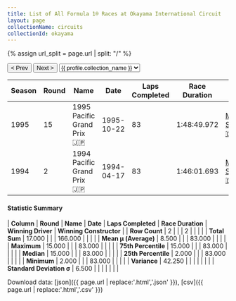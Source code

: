 ```yaml
---
title: List of All Formula 1® Races at Okayama International Circuit
layout: page
collectionName: circuits
collectionId: okayama
---
```


{% assign url_split = page.url | split: "/" %}
<div id="collection-navigation">
<button onclick="selector.options[selector.selectedIndex-1].value && (window.location = selector.options[selector.selectedIndex-1].value);">&lt; Prev</button>
<button onclick="selector.options[selector.selectedIndex+1].value && (window.location = selector.options[selector.selectedIndex+1].value);">Next &gt;</button>
<select id="selector" onchange="this.options[this.selectedIndex].value && (window.location = this.options[this.selectedIndex].value);">
  {% for collectionId in site.data[page.collectionName].refs %}
    {% if collectionId == page.collectionId %}
      {% assign selected = "selected" %}
    {% else %}
      {% assign selected = "" %}
    {% endif %}
    {% assign profile = site.data[page.collectionName][collectionId].profile %}
    <option value="/f1/{{ page.collectionName }}/{{ collectionId }}/{{ url_split[4] }}" {{ selected }}>{{ profile.collection_name }}</option>
  {% endfor %}
</select>
</div>

| Season | Round | Name | Date | Laps Completed | Race Duration | Winning Driver | Winning Constructor |
|--|--|--|--|--|--|--|--|
| 1995 | 15 | 1995 Pacific Grand Prix 🇯🇵 | 1995-10-22 | 83 | 1:48:49.972 | [Michael Schumacher 🇩🇪](/f1/drivers/michael_schumacher) | Benetton 🇮🇹 |
| 1994 | 2 | 1994 Pacific Grand Prix 🇯🇵 | 1994-04-17 | 83 | 1:46:01.693 | [Michael Schumacher 🇩🇪](/f1/drivers/michael_schumacher) | Benetton 🇮🇹 |

#### Statistic Summary

| **Column** | **Round** | **Name** | **Date** | **Laps Completed** | **Race Duration** | **Winning Driver** | **Winning Constructor** |
| **Row Count** | 2 |  |  | 2 |  |  |  |
| **Total Sum** | 17.000 |  |  | 166.000 |  |  |  |
| **Mean μ (Average)** | 8.500 |  |  | 83.000 |  |  |  |
| **Maximum** | 15.000 |  |  | 83.000 |  |  |  |
| **75th Percentile** | 15.000 |  |  | 83.000 |  |  |  |
| **Median** | 15.000 |  |  | 83.000 |  |  |  |
| **25th Percentile** | 2.000 |  |  | 83.000 |  |  |  |
| **Minimum** | 2.000 |  |  | 83.000 |  |  |  |
| **Variance** | 42.250 |  |  |  |  |  |  |
| **Standard Deviation σ** | 6.500 |  |  |  |  |  |  |

Download data: [json]({{ page.url | replace:'.html','.json' }}), [csv]({{ page.url | replace:'.html','.csv' }})
